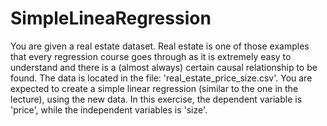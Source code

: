 # SimpleLineaRegression
You are given a real estate dataset.  Real estate is one of those examples that every regression course goes through as it is extremely easy to understand and there is a (almost always) certain causal relationship to be found.  The data is located in the file: 'real_estate_price_size.csv'.  You are expected to create a simple linear regression (similar to the one in the lecture), using the new data.  In this exercise, the dependent variable is 'price', while the independent variables is 'size'.
